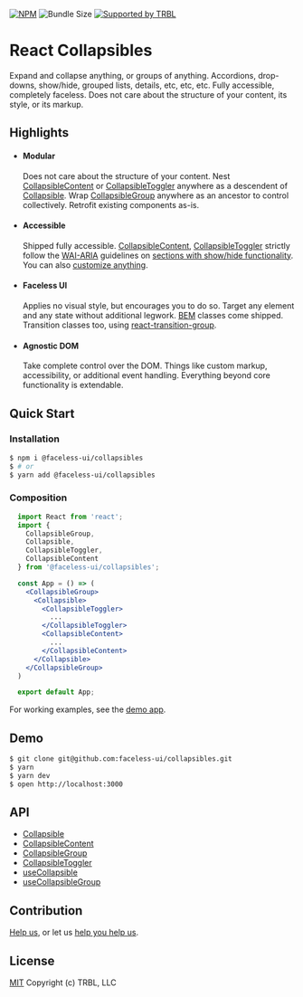 [![NPM](https://img.shields.io/npm/v/@faceless-ui/collapsibles)](https://www.npmjs.com/@faceless-ui/collapsibles)
![Bundle Size](https://img.shields.io/bundlephobia/minzip/@faceless-ui/collapsibles?label=zipped)
[![Supported by TRBL](https://img.shields.io/badge/supported_by-TRBL-black)](https://github.com/trouble)

# React Collapsibles

Expand and collapse anything, or groups of anything. Accordions, drop-downs, show/hide, grouped lists, details, etc, etc, etc. Fully accessible, completely faceless. Does not care about the structure of your content, its style, or its markup.

## Highlights

- #### Modular
  Does not care about the structure of your content. Nest [CollapsibleContent](./src/CollapsibleContent.README.md) or [CollapsibleToggler](./src/CollapsibleToggler/README.md) anywhere as a descendent of [Collapsible](./src/Collapsible/README.md). Wrap [CollapsibleGroup](./src/CollapsibleGroup/README.md) anywhere as an ancestor to control collectively. Retrofit existing components as-is.

- #### Accessible
  Shipped fully accessible. [CollapsibleContent](./src/CollapsibleContent/README.md#accessibility), [CollapsibleToggler](./src/CollapsibleToggler/README.md#accessibility) strictly follow the [WAI-ARIA](https://www.w3.org/WAI/intro/aria) guidelines on [sections with show/hide functionality](https://www.w3.org/TR/wai-aria-practices-1.1/#accordion). You can also [customize anything](#agnostic-dom).

- #### Faceless UI
  Applies no visual style, but encourages you to do so. Target any element and any state without additional legwork. [BEM](http://getbem.com/) classes come shipped. Transition classes too, using [react-transition-group](https://reactcommunity.org/react-transition-group/).

- #### Agnostic DOM
  Take complete control over the DOM. Things like custom markup, accessibility, or additional event handling. Everything beyond core functionality is extendable.

## Quick Start

### Installation

```bash
$ npm i @faceless-ui/collapsibles
$ # or
$ yarn add @faceless-ui/collapsibles
```

### Composition

```jsx
  import React from 'react';
  import {
    CollapsibleGroup,
    Collapsible,
    CollapsibleToggler,
    CollapsibleContent
  } from '@faceless-ui/collapsibles';

  const App = () => (
    <CollapsibleGroup>
      <Collapsible>
        <CollapsibleToggler>
          ...
        </CollapsibleToggler>
        <CollapsibleContent>
          ...
        </CollapsibleContent>
      </Collapsible>
    </CollapsibleGroup>
  )

  export default App;
```

For working examples, see the [demo app](./demo/App.demo.js).

## Demo

```bash
$ git clone git@github.com:faceless-ui/collapsibles.git
$ yarn
$ yarn dev
$ open http://localhost:3000
```

## API

  - [Collapsible](./src/Collapsible/README.md)
  - [CollapsibleContent](./src/CollapsibleContent/README.md)
  - [CollapsibleGroup](./src/CollapsibleGroup/README.md)
  - [CollapsibleToggler](./src/CollapsibleToggler/README.md)
  - [useCollapsible](./src/Collapsible/README.md)
  - [useCollapsibleGroup](./src/CollapsibleGroup/README.md)

## Contribution

[Help us,](https://github.com/faceless-ui/.github/blob/master/CONTRIBUTING.md) or let us [help you help us](https://github.com/faceless-ui/.github/blob/master/SUPPORT.md).

## License

[MIT](https://github.com/faceless-ui/collapsibles/blob/master/LICENSE) Copyright (c) TRBL, LLC
